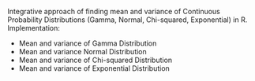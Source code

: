 Integrative approach of finding mean and variance of Continuous Probability Distributions (Gamma, Normal, Chi-squared, Exponential) in R.
Implementation:
* Mean and variance of Gamma Distribution
* Mean and variance Normal Distribution
* Mean and variance of Chi-squared Distribution
* Mean and variance of Exponential Distribution
